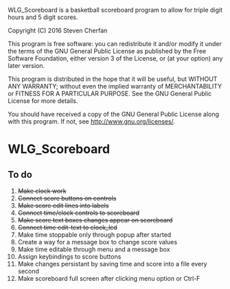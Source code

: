 WLG_Scoreboard is a basketball scoreboard program to allow for triple digit hours and 5 digit scores.

Copyright (C) 2016 Steven Cherfan

This program is free software: you can redistribute it and/or modify
it under the terms of the GNU General Public License as published by
the Free Software Foundation, either version 3 of the License, or
(at your option) any later version.

This program is distributed in the hope that it will be useful,
but WITHOUT ANY WARRANTY; without even the implied warranty of
MERCHANTABILITY or FITNESS FOR A PARTICULAR PURPOSE.  See the
GNU General Public License for more details.

You should have received a copy of the GNU General Public License
along with this program.  If not, see <http://www.gnu.org/licenses/>.


WLG_Scoreboard
==============

To do
-----

1. ~~Make clock work~~
1. ~~Connect score buttons on controls~~
1. ~~Make score edit lines into labels~~
1. ~~Connect time/clock controls to scoreboard~~
1. ~~Make score text boxes changes appear on scoreboard~~
1. ~~Connect time edit-text to clock_lcd~~
1. Make time stoppable only through popup after started
1. Create a way for a message box to change score values
1. Make time editable through menu and a message box
1. Assign keybindings to score buttons
1. Make changes persistant by saving time and score into a file every second
1. Make scoreboard full screen after clicking menu option or Ctrl-F
